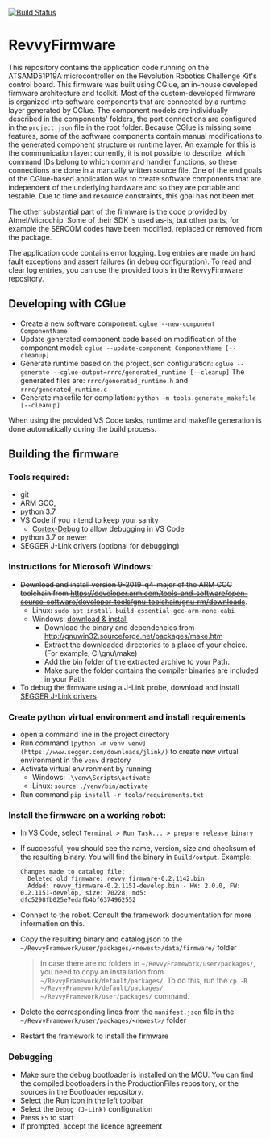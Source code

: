 [![Build Status](https://travis-ci.org/RevolutionRobotics/RevvyFirmware.svg?branch=master)](https://travis-ci.org/RevolutionRobotics/RevvyFirmware)

RevvyFirmware
==============

This repository contains the application code running on the ATSAMD51P19A microcontroller on the Revolution Robotics Challenge Kit's control board.
This firmware was built using CGlue, an in-house developed firmware architecture and toolkit. Most of the custom-developed firmware is organized into
software components that are connected by a runtime layer generated by CGlue. The component models are individually described in the components' folders,
the port connections are configured in the `project.json` file in the root folder.
Because CGlue is missing some features, some of the software components contain manual modifications to the generated component structure or runtime layer.
An example for this is the communication layer: currently, it is not possible to describe, which command IDs belong to which command handler functions,
so these connections are done in a manually written source file.
One of the end goals of the CGlue-based application was to create software components that are independent of the underlying hardware and so they are
portable and testable. Due to time and resource constraints, this goal has not been met.

The other substantial part of the firmware is the code provided by Atmel/Microchip. Some of their SDK is used as-is, but other parts, for example the
SERCOM codes have been modified, replaced or removed from the package.

The application code contains error logging. Log entries are made on hard fault exceptions and assert failures (in debug configuration). To read and clear
log entries, you can use the provided tools in the RevvyFirmware repository.


Developing with CGlue
--------------------

* Create a new software component: `cglue --new-component ComponentName`
* Update generated component code based on modification of the component model: `cglue --update-component ComponentName [--cleanup]`
* Generate runtime based on the project.json configuration: `cglue --generate --cglue-output=rrrc/generated_runtime [--cleanup]`
  The generated files are: `rrrc/generated_runtime.h` and `rrrc/generated_runtime.c`
* Generate makefile for compilation: `python -m tools.generate_makefile [--cleanup]`

When using the provided VS Code tasks, runtime and makefile generation is done automatically during the build process.


Building the firmware
---------------------

### Tools required:
 - git
 - ARM GCC,
 - python 3.7
 - VS Code if you intend to keep your sanity
   - [Cortex-Debug](https://github.com/Marus/cortex-debug) to allow debugging in VS Code
 - python 3.7 or newer
 - SEGGER J-Link drivers (optional for debugging)

### Instructions for Microsoft Windows:
 - ~~Download and install version 9-2019-q4-major of the ARM GCC toolchain from https://developer.arm.com/tools-and-software/open-source-software/developer-tools/gnu-toolchain/gnu-rm/downloads~~.
   - Linux: `sudo apt install build-essential gcc-arm-none-eabi`
   - Windows: [download & install](https://dev.to/gamegods3/how-to-install-gcc-in-windows-10-the-easier-way-422j)
     - Download the binary and dependencies from http://gnuwin32.sourceforge.net/packages/make.htm
     - Extract the downloaded directories to a place of your choice. (For example, C:\gnu\make)
     - Add the bin folder of the extracted archive to your Path.
     - Make sure the folder contains the compiler binaries are included in your Path.
 - To debug the firmware using a J-Link probe, download and install [SEGGER J-Link drivers](https://www.segger.com/downloads/jlink/)

### Create python virtual environment and install requirements
 - open a command line in the project directory
 - Run command `[python -m venv venv](https://www.segger.com/downloads/jlink/)` to create new virtual environment in the `venv` directory
 - Activate virtual environment by running
   - Windows: `.\venv\Scripts\activate`
   - Linux: `source ./venv/bin/activate`
 - Run command `pip install -r tools/requirements.txt`

### Install the firmware on a working robot:
 - In VS Code, select `Terminal > Run Task... > prepare release binary`
 - If successful, you should see the name, version, size and checksum of the resulting binary.
   You will find the binary in `Build/output`.
    Example:

    ```
    Changes made to catalog file:
      Deleted old firmware: revvy_firmware-0.2.1142.bin
      Added: revvy_firmware-0.2.1151-develop.bin - HW: 2.0.0, FW: 0.2.1151-develop, size: 70228, md5: dfc5298fb025e7edafb4bf6374962552
    ```

  - Connect to the robot. Consult the framework documentation for more information on this.
  - Copy the resulting binary and catalog.json to the `~/RevvyFramework/user/packages/<newest>/data/firmware/` folder
    > In case there are no folders in `~/RevvyFramework/user/packages/`, you need to copy an installation from `~/RevvyFramework/default/packages/`.
    > To do this, run the `cp -R ~/RevvyFramework/default/packages/ ~/RevvyFramework/user/packages/` command.

  - Delete the corresponding lines from the `manifest.json` file in the `~/RevvyFramework/user/packages/<newest>/` folder
  - Restart the framework to install the firmware

### Debugging
 - Make sure the debug bootloader is installed on the MCU. You can find the compiled bootloaders in the ProductionFiles repository, or the sources in the Bootloader repository.
 - Select the Run icon in the left toolbar
 - Select the `Debug (J-Link)` configuration
 - Press `F5` to start
 - If prompted, accept the licence agreement
